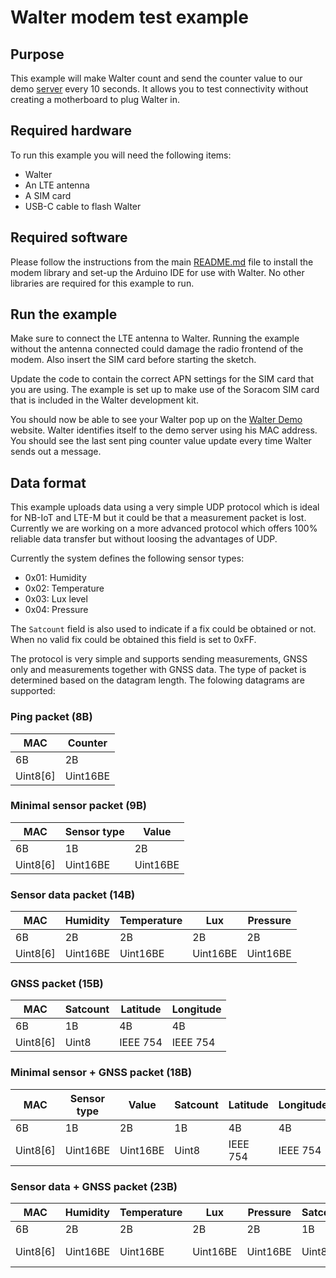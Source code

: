 # Walter modem test example

## Purpose

This example will make Walter count and send the counter value to our demo 
[server](http://walterdemo.quickspot.io/) every 10 seconds. It allows you to
test connectivity without creating a motherboard to plug Walter in.

## Required hardware 

To run this example you will need the following items:
- Walter
- An LTE antenna
- A SIM card
- USB-C cable to flash Walter

## Required software

Please follow the instructions from the main [README.md](../../README.md) file 
to install the modem library and set-up the Arduino IDE for use with Walter. No
other libraries are required for this example to run.

## Run the example

Make sure to connect the LTE antenna to Walter. Running the example without the
antenna connected could damage the radio frontend of the modem. Also insert the
SIM card before starting the sketch.

Update the code to contain the correct APN settings for the SIM card that you
are using. The example is set up to make use of the Soracom SIM card that is 
included in the Walter development kit.

You should now be able to see your Walter pop up on the 
[Walter Demo](http://walterdemo.quickspot.io/) website. Walter identifies itself
to the demo server using his MAC address. You should see the last sent ping
counter value update every time Walter sends out a message.

## Data format

This example uploads data using a very simple UDP protocol which is ideal for 
NB-IoT and LTE-M but it could be that a measurement packet is lost. Currently we
are working on a more advanced protocol which offers 100% reliable data transfer
but without loosing the advantages of UDP.

Currently the system defines the following sensor types:
 - 0x01: Humidity
 - 0x02: Temperature
 - 0x03: Lux level
 - 0x04: Pressure

 The `Satcount` field is also used to indicate if a fix could be obtained or 
 not. When no valid fix could be obtained this field is set to 0xFF.

The protocol is very simple and supports sending measurements, GNSS only and 
measurements together with GNSS data. The type of packet is determined based on 
the datagram length. The folowing datagrams are supported:

### Ping packet (8B)

| MAC      | Counter  |
|----------|----------|
| 6B       | 2B       |
| Uint8[6] | Uint16BE |

### Minimal sensor packet (9B)

| MAC      | Sensor type | Value    |
|----------|-------------|----------|
| 6B       | 1B          | 2B       |
| Uint8[6] | Uint16BE    | Uint16BE |

### Sensor data packet (14B)

| MAC      | Humidity | Temperature | Lux      | Pressure |
|----------|----------|-------------|----------|----------|
| 6B       | 2B       | 2B          | 2B       | 2B       |
| Uint8[6] | Uint16BE | Uint16BE    | Uint16BE | Uint16BE |

### GNSS packet (15B)

| MAC      | Satcount | Latitude | Longitude |
|----------|----------|----------|-----------|
| 6B       | 1B       | 4B       | 4B        |
| Uint8[6] | Uint8    | IEEE 754 | IEEE 754  |

### Minimal sensor + GNSS packet (18B)

| MAC      | Sensor type | Value    | Satcount | Latitude | Longitude |
|----------|-------------|----------|----------|----------|-----------|
| 6B       | 1B          | 2B       | 1B       | 4B       | 4B        |
| Uint8[6] | Uint16BE    | Uint16BE | Uint8    | IEEE 754 | IEEE 754  |

### Sensor data + GNSS packet (23B)

| MAC      | Humidity | Temperature | Lux      | Pressure | Satcount | Latitude | Longitude |
|----------|----------|-------------|----------|----------|----------|----------|-----------|
| 6B       | 2B       | 2B          | 2B       | 2B       | 1B       | 4B       | 4B        |
| Uint8[6] | Uint16BE | Uint16BE    | Uint16BE | Uint16BE | Uint8    | IEEE 754 | IEEE 754  |